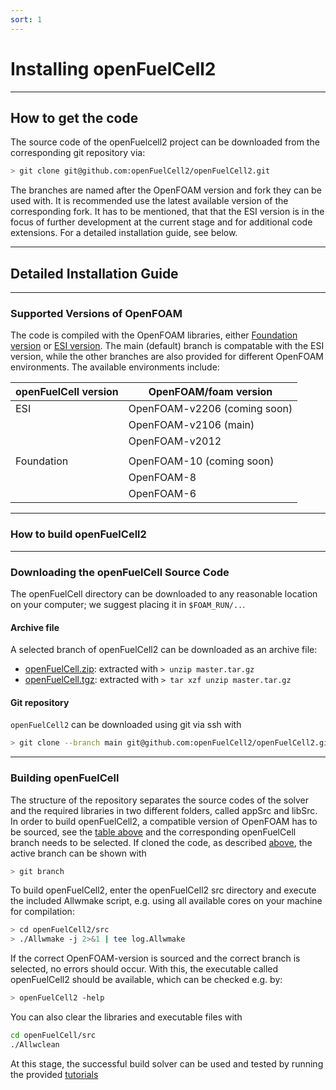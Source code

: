 ```yaml
---
sort: 1
---
```


# Installing openFuelCell2

---

## How to get the code

The source code of the openFuelcell2 project can be downloaded from the corresponding git repository via:
```bash
> git clone git@github.com:openFuelCell2/openFuelCell2.git
```

The branches are named after the OpenFOAM version and fork they can be used with. It is recommended use the latest available version of the corresponding fork. It has to be mentioned, that that the ESI version is in the focus of further development at the current stage and for additional code extensions.
For a detailed installation guide, see below.


---

## Detailed Installation Guide

---

### Supported Versions of OpenFOAM
 
The code is compiled with the OpenFOAM libraries, either [Foundation version](https://openfoam.org/) or [ESI version](https://www.openfoam.com/). The main (default) branch is compatable with the ESI version, while the other branches are also provided for different OpenFOAM environments. The available environments include: 

| openFuelCell version | OpenFOAM/foam version |
| ------- | -------- |
| ESI | OpenFOAM-v2206 (coming soon) |
|  | OpenFOAM-v2106 (main) |
|  | OpenFOAM-v2012 |
|  |  |
| Foundation | OpenFOAM-10 (coming soon) |
|  | OpenFOAM-8|
|  | OpenFOAM-6|

---

### How to build openFuelCell2


---

### Downloading the openFuelCell Source Code

The openFuelCell directory can be downloaded to any reasonable location on your computer; we suggest placing it in `$FOAM_RUN/..`.

#### Archive file
A selected branch of openFuelCell2 can be downloaded as an archive file:
- [openFuelCell.zip](https://github.com/openFuelCell/openFuelCell/archive/refs/tags/master.zip): extracted with `> unzip master.tar.gz`
- [openFuelCell.tgz](https://github.com/openFuelCell/openFuelCell/archive/refs/tags/master.tar.gz): extracted with `> tar xzf unzip master.tar.gz`


#### Git repository
`openFuelCell2` can be downloaded using git via ssh with
```bash
> git clone --branch main git@github.com:openFuelCell2/openFuelCell2.git
```

---

### Building openFuelCell

The structure of the repository separates the source codes of the solver and the required libraries in two different folders, called appSrc and libSrc.
In order to build openFuelCell2, a compatible version of OpenFOAM has to be sourced, see the [table above](#supported-versions-of-openfoam) and the corresponding openFuelCell branch needs to be selected. If cloned the code, as described [above](#git-repository), the active branch can be shown with 

```bash
> git branch
```

To build openFuelCell2, enter the openFuelCell2 src directory and execute the included Allwmake script, e.g. using all available cores on your machine for compilation:

```bash
> cd openFuelCell2/src
> ./Allwmake -j 2>&1 | tee log.Allwmake
```

If the correct OpenFOAM-version is sourced and the correct branch is selected, no errors should occur. With this, the executable called openFuelCell2 should be available, which can be checked e.g. by:

```bash
> openFuelCell2 -help
```

You can also clear the libraries and executable files with

```bash
cd openFuelCell/src
./Allwclean
```

At this stage, the successful build solver can be used and tested by running the provided [tutorials](../tutorials/README.md)